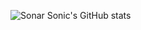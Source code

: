 ![Sonar Sonic's GitHub stats](https://github-readme-stats.vercel.app/api?username=NevMem&include_all_commits=true&show_icons=true&hide_title=true)

<!--
**NevMem/NevMem** is a ✨ _special_ ✨ repository because its `README.md` (this file) appears on your GitHub profile.

Here are some ideas to get you started:

- 🔭 I’m currently working on ...
- 🌱 I’m currently learning ...
- 👯 I’m looking to collaborate on ...
- 🤔 I’m looking for help with ...
- 💬 Ask me about ...
- 📫 How to reach me: ...
- 😄 Pronouns: ...
- ⚡ Fun fact: ...
-->
